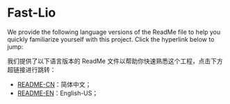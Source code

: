 # Fast-Lio

We provide the following language versions of the ReadMe file to help you quickly familiarize yourself with this project. Click the hyperlink below to jump:

我们提供了以下语言版本的 ReadMe 文件以帮助你快速熟悉这个工程，点击下方超链接进行跳转：

* [README-CN](./ReadMe-CN.md)：简体中文；
* [README-EN](./ReadMe-EN.md)：English-US；
